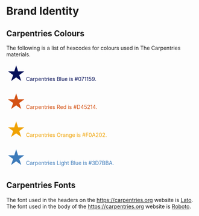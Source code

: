 # Brand Identity 

## Carpentries Colours 

The following is a list of hexcodes for colours used in The Carpentries materials.

<p style="color:#071159;"><span style="font-size:50px;">&#9733;</span>Carpentries Blue is #071159.</p>
<p style="color:#D45214;"><span style="font-size:50px;">&#9733;</span>Carpentries Red  is #D45214.</p>
<p style="color:#F0A202;"><span style="font-size:50px;">&#9733;</span>Carpentries Orange is #F0A202.</p>
<p style="color:#3D7BBA;"><span style="font-size:50px;">&#9733;</span>Carpentries Light Blue is #3D7BBA.</p>

## Carpentries Fonts 

The font used in the headers on the <https://carpentries.org> website is [Lato](https://fonts.google.com/specimen/Lato).
The font used in the body of the <https://carpentries.org> website is [Roboto](https://fonts.google.com/specimen/Roboto).


